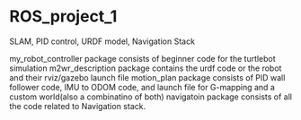 # ROS_project_1
SLAM, PID control, URDF model, Navigation Stack
 
 my_robot_controller package consists of beginner code for the turtlebot simulation
 m2wr_description package contains the urdf code or the robot and their rviz/gazebo launch file
 motion_plan package consists of PID wall follower code, IMU to ODOM code, and launch file for G-mapping and a custom world(also a combinatino of both)
 navigatoin package consists of all the code related to Navigation stack.
 
